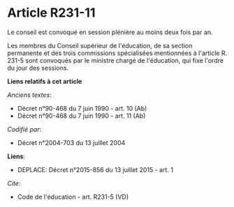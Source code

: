 # Article R231-11

Le conseil est convoqué en session plénière au moins deux fois par an. 

Les membres du Conseil supérieur de l'éducation, de sa section permanente et des trois commissions spécialisées mentionnées à
l'article R. 231-5 sont convoqués par le ministre chargé de l'éducation, qui fixe l'ordre du jour des sessions.

**Liens relatifs à cet article**

_Anciens textes_:

  - Décret n°90-468 du 7 juin 1990 - art. 10 (Ab)
  - Décret n°90-468 du 7 juin 1990 - art. 11 (Ab)

_Codifié par_:

  - Décret n°2004-703 du 13 juillet 2004

**Liens**:

  - DEPLACE: Décret n°2015-856 du 13 juillet 2015 - art. 1

_Cite_:

  - Code de l'éducation - art. R231-5 (VD)
